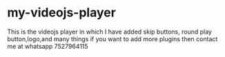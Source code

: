# my-videojs-player
This is the videojs player in which I have added skip buttons, round play button,logo,and many things if you want to add more plugins then contact me at whatsapp 7527964115
